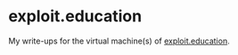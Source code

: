 # exploit.education

My write-ups for the virtual machine(s) of [exploit.education](https://exploit.education). 